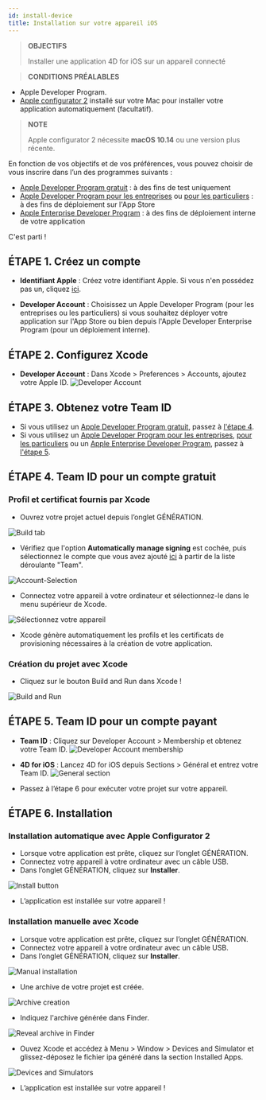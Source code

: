 ```yaml
---
id: install-device
title: Installation sur votre appareil iOS
---
```


> **OBJECTIFS**
> 
> Installer une application 4D for iOS sur un appareil connecté


> **CONDITIONS PRÉALABLES**

* Apple Developer Program.
* [Apple configurator 2](https://itunes.apple.com/us/app/apple-configurator-2/id1037126344) installé sur votre Mac pour installer votre application automatiquement (facultatif).


> **NOTE**
> 
> Apple configurator 2 nécessite **macOS 10.14** ou une version plus récente.

En fonction de vos objectifs et de vos préférences, vous pouvez choisir de vous inscrire dans l’un des programmes suivants :

* [Apple Developer Program gratuit](free-developer-account.html) : à des fins de test uniquement
* [Apple Developer Program pour les entreprises](register-apple-developer-program-organization.html) ou [pour les particuliers](register-apple-developer-program-individual.html) : à des fins de déploiement sur l'App Store
* [Apple Enterprise Developer Program](register-apple-developer-enterprise-program.html) : à des fins de déploiement interne de votre application

C'est parti !

## ÉTAPE 1. Créez un compte

* **Identifiant Apple** : Créez votre identifiant Apple. Si vous n'en possédez pas un, cliquez [ici](https://appleid.apple.com/account#!&page=create).

* **Developer Account** : Choisissez un Apple Developer Program (pour les entreprises ou les particuliers) si vous souhaitez déployer votre application sur l'App Store ou bien depuis l'Apple Developer Enterprise Program (pour un déploiement interne).

## ÉTAPE 2. Configurez Xcode

* **Developer Account** : Dans Xcode > Preferences > Accounts, ajoutez votre Apple ID. ![Developer Account](assets/en/test-build/Developer-Account-4D-for-iOS.png)

## ÉTAPE 3. Obtenez votre Team ID

* Si vous utilisez un [Apple Developer Program gratuit](free-developer-account.html), passez à [l'étape 4](#step-4-team-id-for-free-account).
* Si vous utilisez un [Apple Developer Program pour les entreprises](register-apple-developer-program-organization.html), [pour les particuliers](register-apple-developer-program-individual.html) ou un [Apple Enterprise Developer Program](register-apple-developer-enterprise-program.html), passez à [l'étape 5](#step-5-team-id-for-paid-subscription-account).

## ÉTAPE 4. Team ID pour un compte gratuit

### Profil et certificat fournis par Xcode

* Ouvrez votre projet actuel depuis l’onglet GÉNÉRATION.

![Build tab](assets/en/test-build/Open-your-project-Xcode-4D-for-iOS.png)

* Vérifiez que l'option **Automatically manage signing** est cochée, puis sélectionnez le compte que vous avez ajouté [ici](free-developer-account.html) à partir de la liste déroulante "Team".

![Account-Selection](assets/en/test-build/account-Selection-Free-Account.png)

* Connectez votre appareil à votre ordinateur et sélectionnez-le dans le menu supérieur de Xcode.

![Sélectionnez votre appareil](assets/en/test-build/select-device-Free-Account.png)

* Xcode génère automatiquement les profils et les certificats de provisioning nécessaires à la création de votre application.

### Création du projet avec Xcode

* Cliquez sur le bouton Build and Run dans Xcode !

![Build and Run](assets/en/test-build/Build-Run-Free-Account.png)

## ÉTAPE 5. Team ID pour un compte payant

* **Team ID** : Cliquez sur Developer Account > Membership et obtenez votre Team ID. ![Developer Account membership](assets/en/test-build/Team-ID-4D-for-iOS.png)

* **4D for iOS** : Lancez 4D for iOS depuis Sections > Général et entrez votre Team ID. ![General section](assets/en/test-build/Team-ID-General-Section-4D-for-iOS.png)

* Passez à l’étape 6 pour exécuter votre projet sur votre appareil.

## ÉTAPE 6. Installation

### Installation automatique avec Apple Configurator 2

* Lorsque votre application est prête, cliquez sur l’onglet GÉNÉRATION.
* Connectez votre appareil à votre ordinateur avec un câble USB.
* Dans l’onglet GÉNÉRATION, cliquez sur **Installer**.

![Install button](assets/en/test-build/Install-button-build-tab-4D-for-iOS.png)

* L’application est installée sur votre appareil !

### Installation manuelle avec Xcode

* Lorsque votre application est prête, cliquez sur l’onglet GÉNÉRATION.
* Connectez votre appareil à votre ordinateur avec un câble USB.
* Dans l’onglet GÉNÉRATION, cliquez sur **Installer**.

![Manual installation](assets/en/test-build/Manual-installation-4D-for-iOS.png)

* Une archive de votre projet est créée.

![Archive creation](assets/en/test-build/Archive-creation.png)

* Indiquez l'archive générée dans Finder.

![Reveal archive in Finder](assets/en/test-build/Reveal-archive-in-Finder.png)

* Ouvez Xcode et accédez à Menu > Window > Devices and Simulator et glissez-déposez le fichier ipa généré dans la section Installed Apps.

![Devices and Simulators](assets/en/test-build/Devices-and-Simulators-4D-for-iOS.png)

* L’application est installée sur votre appareil !





